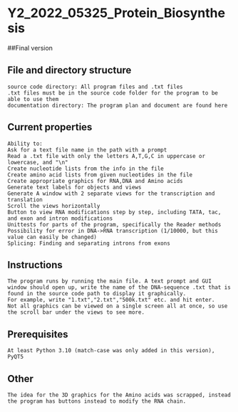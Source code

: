 # Y2_2022_05325_Protein_Biosynthesis

##Final version

## File and directory structure
    
    source code directory: All program files and .txt files
    .txt files must be in the source code folder for the program to be able to use them
    documentation directory: The program plan and document are found here 



## Current properties 



    Ability to:
    Ask for a text file name in the path with a prompt
    Read a .txt file with only the letters A,T,G,C in uppercase or lowercase, and "\n"
    Create nucleotide lists from the info in the file
    Create amino acid lists from given nucleotides in the file
    Create appropriate graphics for RNA,DNA and Amino acids 
    Generate text labels for objects and views
    Generate A window with 2 separate views for the transcription and translation
    Scroll the views horizontally
    Button to view RNA modifications step by step, including TATA, tac, and exon and intron modifications
    Unittests for parts of the program, specifically the Reader methods
    Possibility for error in DNA->RNA transcription (1/10000, but this value can easily be changed)
    Splicing: Finding and separating introns from exons
    

    

## Instructions

    The program runs by running the main file. A text prompt and GUI window should open up, write the name of the DNA-sequence .txt that is found in the source code path to display it graphically. 
    For example, write "1.txt","2.txt","500k.txt" etc. and hit enter. 
    Not all graphics can be viewed on a single screen all at once, so use the scroll bar under the views to see more. 

## Prerequisites

    At least Python 3.10 (match-case was only added in this version), PyQT5


## Other

    The idea for the 3D graphics for the Amino acids was scrapped, instead the program has buttons instead to modify the RNA chain. 



